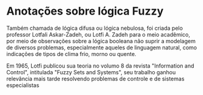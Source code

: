 # Anotações sobre lógica Fuzzy

Também chamada de lógica difusa ou lógica nebulosa, foi criada pelo professor Lotfali Askar-Zadeh, ou Lotfi A. Zadeh para o meio acadêmico, por meio de observações sobre a lógica booleana não suprir a modelagem de diversos problemas, especialmente aqueles de linguagem natural, como indicações de tipos de clima frio, morno ou quente.

Em 1965, Lotfi publicou sua teoria no volumo 8 da revista "Information and Control", intitulada "Fuzzy Sets and Systems", seu trabalho ganhou relevância mais tarde resolvendo problemas de controle e de sistemas especialistas